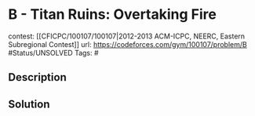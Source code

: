# B - Titan Ruins: Overtaking Fire

contest: [[CFICPC/100107/100107|2012-2013 ACM-ICPC, NEERC, Eastern Subregional Contest]]
url: https://codeforces.com/gym/100107/problem/B
#Status/UNSOLVED
Tags: #

## Description

## Solution

